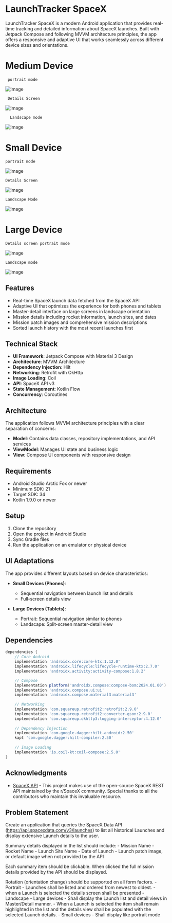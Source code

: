 # LaunchTracker SpaceX

LaunchTracker SpaceX is a modern Android application that provides real-time tracking and detailed information about SpaceX launches. Built with Jetpack Compose and following MVVM architecture principles, the app offers a responsive and adaptive UI that works seamlessly across different device sizes and orientations.

# Medium Device 

	 portrait mode

![image](https://github.com/user-attachments/assets/184ee832-9ebf-4cb5-8eb4-6e7064b703e1)

	 Details Screen

![image](https://github.com/user-attachments/assets/e43625df-672b-4138-aa1e-ebfcb22a38b5)

	  Landscape mode
   
![image](https://github.com/user-attachments/assets/2fc76e80-3a1d-415c-8c17-4f0e1bf7e07a)


# Small Device

	portrait mode
 
![image](https://github.com/user-attachments/assets/05bca074-90b4-4ef0-bbe1-23fc60896d19)

	Details Screen
 
![image](https://github.com/user-attachments/assets/c74cbdd8-fb1a-49a7-b9cd-68c9d4fd40b8)

	Landscape Mode
 
![image](https://github.com/user-attachments/assets/0941bb64-e825-471a-b448-6c52cf3308a6)


# Large Device

	
	Details screen portrait mode
 
 ![image](https://github.com/user-attachments/assets/7f169ca0-d633-4034-be05-6f552238d1a5)

 	Landscape mode

  ![image](https://github.com/user-attachments/assets/525d5dcf-e588-423c-84e3-07042179f0f1)


## Features

- Real-time SpaceX launch data fetched from the SpaceX API
- Adaptive UI that optimizes the experience for both phones and tablets
- Master-detail interface on large screens in landscape orientation
- Mission details including rocket information, launch sites, and dates
- Mission patch images and comprehensive mission descriptions
- Sorted launch history with the most recent launches first

## Technical Stack

- **UI Framework**: Jetpack Compose with Material 3 Design
- **Architecture**: MVVM Architecture
- **Dependency Injection**: Hilt
- **Networking**: Retrofit with OkHttp
- **Image Loading**: Coil
- **API**: SpaceX API v3
- **State Management**: Kotlin Flow
- **Concurrency**: Coroutines

## Architecture

The application follows MVVM architecture principles with a clear separation of concerns:

- **Model**: Contains data classes, repository implementations, and API services
- **ViewModel**: Manages UI state and business logic
- **View**: Compose UI components with responsive design

## Requirements

- Android Studio Arctic Fox or newer
- Minimum SDK: 21
- Target SDK: 34
- Kotlin 1.9.0 or newer

## Setup

1. Clone the repository
2. Open the project in Android Studio
3. Sync Gradle files
4. Run the application on an emulator or physical device

## UI Adaptations

The app provides different layouts based on device characteristics:

- **Small Devices (Phones)**:
  - Sequential navigation between launch list and details
  - Full-screen details view
  
- **Large Devices (Tablets)**:
  - Portrait: Sequential navigation similar to phones
  - Landscape: Split-screen master-detail view

## Dependencies

```gradle
dependencies {
    // Core Android
    implementation 'androidx.core:core-ktx:1.12.0'
    implementation 'androidx.lifecycle:lifecycle-runtime-ktx:2.7.0'
    implementation 'androidx.activity:activity-compose:1.8.2'

    // Compose
    implementation platform('androidx.compose:compose-bom:2024.01.00')
    implementation 'androidx.compose.ui:ui'
    implementation 'androidx.compose.material3:material3'
    
    // Networking
    implementation 'com.squareup.retrofit2:retrofit:2.9.0'
    implementation 'com.squareup.retrofit2:converter-gson:2.9.0'
    implementation 'com.squareup.okhttp3:logging-interceptor:4.12.0'
    
    // Dependency Injection
    implementation 'com.google.dagger:hilt-android:2.50'
    kapt 'com.google.dagger:hilt-compiler:2.50'
    
    // Image Loading
    implementation 'io.coil-kt:coil-compose:2.5.0'
}
```

## Acknowledgments

- [SpaceX API](https://github.com/r-spacex/SpaceX-API) - This project makes use of the open-source SpaceX REST API maintained by the r/SpaceX community. Special thanks to all the contributors who maintain this invaluable resource.



## Problem Statement

Create an application that queries the SpaceX Data API (https://api.spacexdata.com/v3/launches) to list all historical Launches and display extensive Launch details to the user.

Summary details displayed in the list should include:
	- Mission Name
	- Rocket Name
	- Launch Site Name
	- Date of Launch
	- Launch patch image, or default image when not provided by the API

Each summary item should be clickable. When clicked the full mission details provided by the API should be displayed.

Rotation (orientation change) should be supported on all form factors.
	- Portrait 
		- Launches shall be listed and ordered from newest to oldest.
		- when a Launch is selected the details screen shall be presented
	- Landscape
		- Large devices 
			- Shall display the Launch list and detail views in Master/Detail manner. 
			- When a Launch is selected the item shall remain highlighted in the list and the details view shall be populated with the selected Launch details.
		- Small devices
			- Shall display like portrait mode






